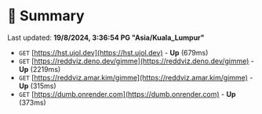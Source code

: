 # 📖 Summary
Last updated: **19/8/2024, 3:36:54 PG "Asia/Kuala_Lumpur"**

- `GET` [https://hst.ujol.dev](https://hst.ujol.dev) - **Up** (679ms)
- `GET` [https://reddviz.deno.dev/gimme](https://reddviz.deno.dev/gimme) - **Up** (2219ms)
- `GET` [https://reddviz.amar.kim/gimme](https://reddviz.amar.kim/gimme) - **Up** (315ms)
- `GET` [https://dumb.onrender.com](https://dumb.onrender.com) - **Up** (373ms)
